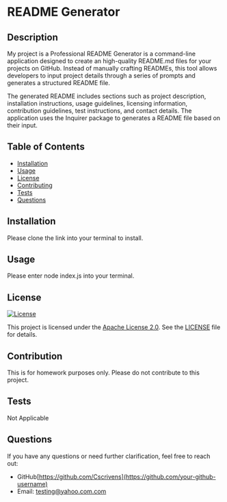 # README Generator

## Description
My project is a Professional README Generator is a command-line application designed to create an high-quality README.md files for your projects on GitHub. Instead of manually crafting READMEs, this tool allows developers to input project details through a series of prompts and generates a structured README file.

The generated README includes sections such as project description, installation instructions, usage guidelines, licensing information, contribution guidelines, test instructions, and contact details. The application uses the Inquirer package to generates a README file based on their input.

## Table of Contents
- [Installation](#installation)
- [Usage](#usage)
- [License](#license)
- [Contributing](#contributing)
- [Tests](#tests)
- [Questions](#questions)

## Installation
Please clone the link into your terminal to install.

## Usage
Please enter node index.js into your terminal.

## License
[![License](https://img.shields.io/badge/license-Apache%202.0-blue.svg)](https://opensource.org/licenses/Apache-2.0)

This project is licensed under the [Apache License 2.0](https://opensource.org/licenses/Apache-2.0). See the [LICENSE](LICENSE) file for details.

## Contribution
This is for homework purposes only. Please do not contribute to this project.


## Tests
Not Applicable

## Questions
If you have any questions or need further clarification, feel free to reach out:

- GitHub[https://github.com/Cscrivens](https://github.com/your-github-username)
- Email: testing@yahoo.com.com

